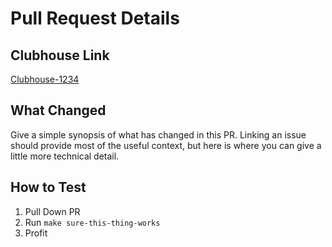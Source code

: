 # Pull Request Details

## Clubhouse Link

[Clubhouse-1234](https://app.clubhouse.io/thehalfcourtpullup/story/1234)

## What Changed

Give a simple synopsis of what has changed in this PR. Linking an issue should provide most of the useful context, but
here is where you can give a little more technical detail.

## How to Test

1. Pull Down PR
2. Run `make sure-this-thing-works`
3. Profit
